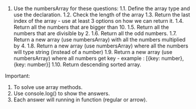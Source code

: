 1. Use the numbersArray for these questions:
   1.1. Define the array type and use the declaration.
   1.2. Check the length of the array
   1.3. Return the last index of the array - use at least 3 options on how we can return it.
   1.4. Return all the numbers that are bigger than 10.
   1.5. Return all the numbers that are divisible by 2.
   1.6. Return all the odd numbers.
   1.7. Return a new array (use numbersArray) with all the numbers multiplied by 4.
   1.8. Return a new array (use numbersArray) where all the numbers will type string (instead of a number)
   1.9. Return a new array (use numbersArray) where all numbers get key - example : [{key: number}, {key: number}]
   1.10. Return descending sorted array.

Important:

1. To solve use array methods.
2. Use console.log() to show the answers.
3. Each answer will running in function (regular or arrow).
